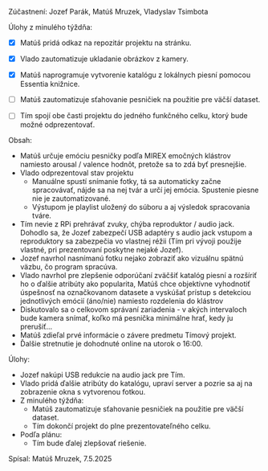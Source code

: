 Zúčastnení:
Jozef Parák, Matúš Mruzek, Vladyslav Tsimbota


Úlohy z minulého týždňa:
- [X] Matúš pridá odkaz na repozitár projektu na stránku.
- [X] Vlado zautomatizuje ukladanie obrázkov z kamery.
- [X] Matúš naprogramuje vytvorenie katalógu z lokálnych piesní pomocou Essentia knižnice.
- [ ] Matúš zautomatizuje sťahovanie pesničiek na použitie pre väčší dataset.
- [ ] Tím spojí obe časti projektu do jedného funkčného celku, ktorý bude možné odprezentovať.


Obsah:
- Matúš určuje emóciu pesničky podľa MIREX emočných klástrov namiesto arousal / valence hodnôt, pretože sa to zdá byť presnejšie.
- Vlado odprezentoval stav projektu
  - Manuálne spustí snímanie fotky, tá sa automaticky začne spracovávať, nájde sa na nej tvár a určí jej emócia. Spustenie piesne nie je zautomatizované.
  - Výstupom je playlist uložený do súboru a aj výsledok spracovania tváre.
- Tím nevie z RPi prehrávať zvuky, chýba reproduktor / audio jack. Dohodlo sa, že Jozef zabezpečí USB adaptéry s audio jack vstupom a reproduktory sa zabezpečia vo vlastnej réžii (Tím pri vývoji použije vlastné, pri prezentovaní poskytne nejaké Jozef).
- Jozef navrhol nasnímanú fotku nejako zobraziť ako vizuálnu spätnú väzbu, čo program spracúva.
- Vlado navrhol pre zlepšenie odporúčaní zväčšiť katalóg piesní a rozšíriť ho o ďalšie atribúty ako popularita, Matúš chce objektívne vyhodnotiť úspešnosť na označkovanom datasete a vyskúšať prístup s detekciou jednotlivých emócií (áno/nie) namiesto rozdelenia do klástrov
- Diskutovalo sa o celkovom správaní zariadenia - v akých intervaloch bude kamera snímať, koľko má pesnička minimálne hrať, kedy ju prerušiť...
- Matúš zdieľal prvé informácie o závere predmetu Tímový projekt.
- Ďalšie stretnutie je dohodnuté online na utorok o 16:00.


Úlohy:
- Jozef nakúpi USB redukcie na audio jack pre Tím.
- Vlado pridá ďalšie atribúty do katalógu, upraví server a pozrie sa aj na zobrazenie okna s vytvorenou fotkou.
- Z minulého týždňa:
  - Matúš zautomatizuje sťahovanie pesničiek na použitie pre väčší dataset.
  - Tím dokončí projekt do plne prezentovateľného celku.
- Podľa plánu:
  - Tím bude ďalej zlepšovať riešenie.


Spísal: Matúš Mruzek, 7.5.2025
